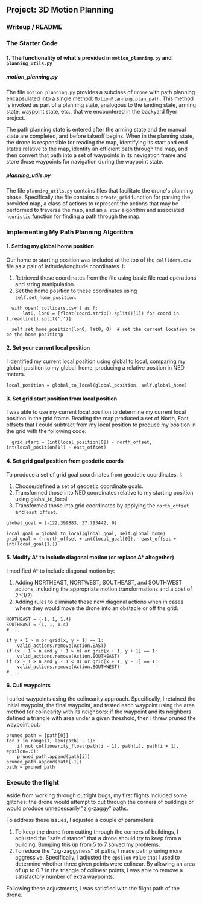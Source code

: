 ## Project: 3D Motion Planning

### Writeup / README

### The Starter Code

#### 1. The functionality of what's provided in `motion_planning.py` and `planning_utils.py`

##### motion_planning.py

The file `motion_planning.py` provides a subclass of `Drone` with path planning encapsulated into a single method: `MotionPlanning.plan_path`. This method is invoked as part of a planning state, analogous to the landing state, arming state, waypoint state, etc., that we encountered in the backyard flyer project.

The path planning state is entered after the arming state and the manual state are completed, and before takeoff begins. When in the planning state, the drone is responsible for reading the map, identifying its start and end states relative to the map, identify an efficient path through the map, and then convert that path into a set of waypoints in its nevigation frame and store those waypoints for navigation during the waypoint state.

##### planning_utils.py

The file `planning_utils.py` contains files that facilitate the drone's planning phase. Specifically the file contains a `create_grid` function for parsing the provided map, a class of actions to represent the actions that may be performed to traverse the map, and an `a_star` algorithm and associated `heuristic` function for finding a path through the map.

### Implementing My Path Planning Algorithm

#### 1. Setting my global home position

Our home or starting position was included at the top of the `colliders.csv` file as a pair of latitude/longitude coordinates. I:

  1. Retrieved these coordinates from the file using basic file read operations and string manipulation.
  2. Set the home position to these coordinates using `self.set_home_position`.


```
  with open('colliders.csv') as f:
      lat0, lon0 = [float(coord.strip().split()[1]) for coord in f.readline().split(',')]
        
  self.set_home_position(lon0, lat0, 0)  # set the current location to be the home positionp
```

#### 2. Set your current local position

I identified my current local position using global to local, comparing my global_position to my global_home, producing a relative position in NED meters.

```
local_position = global_to_local(global_position, self.global_home)
```

#### 3. Set grid start position from local position

I was able to use my current local position to determine my current local position in the grid frame. Reading the map produced a set of North, East offsets that I could subtract from my local position to produce my position in the grid with the following code:

```
  grid_start = (int(local_position[0]) - north_offset, int(local_position[1]) - east_offset)

```

#### 4. Set grid goal position from geodetic coords

To produce a set of grid goal coordinates from geodetic coordinates, I:

  1. Choose/defined a set of geodetic coordinate goals.
  2. Transformed those into NED coordinates relative to my starting position using global_to_local
  3. Transformed those into grid coordinates by applying the `north_offset` and `east_offset`.

```
global_goal = (-122.399883, 37.793442, 0)

local_goal = global_to_local(global_goal, self.global_home)
grid_goal = (-north_offset + int(local_goal[0]), -east_offset + int(local_goal[1]))
```


#### 5. Modify A* to include diagonal motion (or replace A* altogether)

I modified A* to include diagonal motion by:

  1. Adding NORTHEAST, NORTWEST, SOUTHEAST, and SOUTHWEST actions, including the appropriate motion transformations and a cost of 2^(1/2).
  2. Adding rules to eliminate these new diagonal actions when in cases where they would move the drone into an obstacle or off the grid.

```
NORTHEAST = (-1, 1, 1.4)
SOUTHEAST = (1, 1, 1.4)
# ...

if y + 1 > m or grid[x, y + 1] == 1:
    valid_actions.remove(Action.EAST)
if (x + 1 > n and y + 1 > m) or grid[x + 1, y + 1] == 1:
    valid_actions.remove(Action.SOUTHEAST)
if (x + 1 > n and y - 1 < 0) or grid[x + 1, y - 1] == 1:
    valid_actions.remove(Action.SOUTHWEST)
# ...
```


#### 6. Cull waypoints 

I culled waypoints using the colinearity approach. Specifically, I retained the initial waypoint, the final waypoint, and tested each waypoint using the area method for colinearity with its neighbors: if the waypoint and its neighbors defined a triangle with area under a given threshold, then I threw pruned the waypoint out.

```
pruned_path = [path[0]]
for i in range(1, len(path) - 1):
    if not collinearity_float(path[i - 1], path[i], path[i + 1], epsilon=.6):
	pruned_path.append(path[i])
pruned_path.append(path[-1])
path = pruned_path
```



### Execute the flight


Aside from working through outright bugs, my first flights included some glitches: the drone would attempt to cut through the corners of buildings or would produce unnecessarily "zig-zaggy" paths.

To address these issues, I adjusted a couple of parameters:

1. To keep the drone from cutting through the corners of buildings, I adjusted the "safe distance" that a drone should try to keep from a building. Bumping this up from 5 to 7 solved my problems.
2. To reduce the "zig-zaggyness" of paths, I made path pruning more aggressive. Specifically, I adjusted the `epsilon` value that I used to determine whether three given points were colinear. By allowing an area of up to 0.7 in the triangle of colinear points, I was able to remove a satisfactory number of extra waypoints.

Following these adjustments, I was satisfied with the flight path of the drone.

